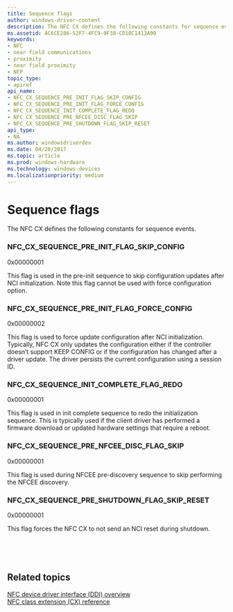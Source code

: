 ```yaml
---
title: Sequence flags
author: windows-driver-content
description: The NFC CX defines the following constants for sequence events.
ms.assetid: AC6CE286-52F7-4FC9-9F38-CD10C1413A90
keywords:
- NFC
- near field communications
- proximity
- near field proximity
- NFP
topic_type:
- apiref
api_name:
- NFC_CX_SEQUENCE_PRE_INIT_FLAG_SKIP_CONFIG
- NFC_CX_SEQUENCE_PRE_INIT_FLAG_FORCE_CONFIG
- NFC_CX_SEQUENCE_INIT_COMPLETE_FLAG_REDO
- NFC_CX_SEQUENCE_PRE_NFCEE_DISC_FLAG_SKIP
- NFC_CX_SEQUENCE_PRE_SHUTDOWN_FLAG_SKIP_RESET
api_type:
- NA
ms.author: windowsdriverdev
ms.date: 04/20/2017
ms.topic: article
ms.prod: windows-hardware
ms.technology: windows-devices
ms.localizationpriority: medium
---
```


# Sequence flags


The NFC CX defines the following constants for sequence events.


### NFC\_CX\_SEQUENCE\_PRE\_INIT\_FLAG\_SKIP\_CONFIG

0x00000001

This flag is used in the pre-init sequence to skip configuration updates after NCI initialization. Note this flag cannot be used with force configuration option.

### NFC\_CX\_SEQUENCE\_PRE\_INIT\_FLAG\_FORCE\_CONFIG

0x00000002

This flag is used to force update configuration after NCI initialization. Typically, NFC CX only updates the configuration either if the controller doesn’t support KEEP CONFIG or if the configuration has changed after a driver update. The driver persists the current configuration using a session ID.

### NFC\_CX\_SEQUENCE\_INIT\_COMPLETE\_FLAG\_REDO

0x00000001

This flag is used in init complete sequence to redo the initialization sequence. This is typically used if the client driver has performed a firmware download or updated hardware settings that require a reboot.

### NFC\_CX\_SEQUENCE\_PRE\_NFCEE\_DISC\_FLAG\_SKIP

0x00000001

This flag is used during NFCEE pre-discovery sequence to skip performing the NFCEE discovery.

### NFC\_CX\_SEQUENCE\_PRE\_SHUTDOWN\_FLAG\_SKIP\_RESET

0x00000001

This flag forces the NFC CX to not send an NCI reset during shutdown.

 

 
## Related topics
[NFC device driver interface (DDI) overview](https://msdn.microsoft.com/library/windows/hardware/mt715815)  
[NFC class extension (CX) reference](https://msdn.microsoft.com/library/windows/hardware/dn905536)  

